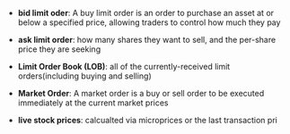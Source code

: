 - **bid limit oder**: A buy limit order is an order to purchase an asset at or below a specified price, allowing traders to control how much they pay

- **ask limit order**: how many shares they want to sell, and the per-share price they are seeking
- **Limit Order Book (LOB)**: all of the currently-received limit orders(including buying and selling)
- **Market Order**: A market order is a buy or sell order to be executed immediately at the current market prices

- **live stock prices**: calcualted via microprices or the last transaction pri